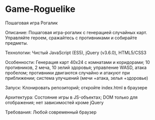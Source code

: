# Game-Roguelike
Пошаговая игра Рогалик

Описание: Пошаговая игра-рогалик с генерацией случайных карт. Управляйте героем, сражайтесь с противниками и собирайте предметы.

Технологии: Чистый JavaScript (ES5), jQuery (v3.6.0), HTML5/CSS3

Особенности: Генерация карт 40x24 с комнатами и коридорами; 10 противников, 2 меча, 10 зелий здоровья; управление WASD, атака пробелом; противники двигаются случайно и атакуют при приближении; система улучшений (мечи +атака, зелья +здоровье)

Запуск: Клонировать репозиторий; откройте index.html в браузере

Архитектура: Состояние игры в JS-объектах; DOM только для отображения; нет зависимостей кроме jQuery

Требования: Любой современный браузер
